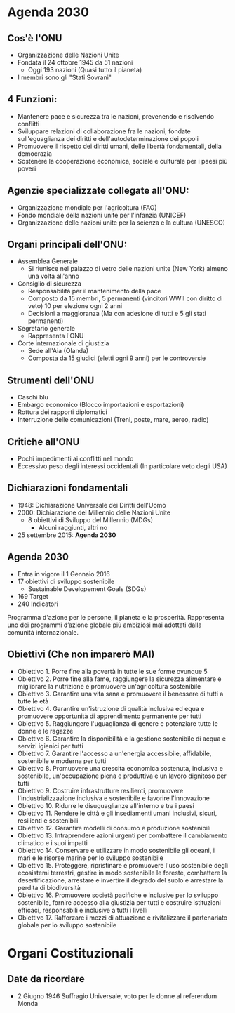 # Agenda 2030

## Cos'è l'ONU
- Organizzazione delle Nazioni Unite
- Fondata il 24 ottobre 1945 da 51 nazioni
	- Oggi 193 nazioni (Quasi tutto il pianeta)
- I membri sono gli "Stati Sovrani"

## 4 Funzioni:
- Mantenere pace e sicurezza tra le nazioni, prevenendo e risolvendo conflitti
- Sviluppare relazioni di collaborazione fra le nazioni, fondate sull'eguaglianza dei diritti e dell'autodeterminazione dei popoli
- Promuovere il rispetto dei diritti umani, delle libertà fondamentali, della democrazia
- Sostenere la cooperazione economica, sociale e culturale per i paesi più poveri

## Agenzie specializzate collegate all'ONU:
-	Organizzazione mondiale per l'agricoltura (FAO)
-	Fondo mondiale della nazioni unite per l'infanzia (UNICEF)
-	Organizzazione delle nazioni unite per la scienza e la cultura (UNESCO)

## Organi principali dell'ONU:
- Assemblea Generale
	- Si riunisce nel palazzo di vetro delle nazioni unite (New York) almeno una volta all'anno
- Consiglio di sicurezza
	- Responsabilità per il mantenimento della pace
	- Composto da 15 membri, 5 permanenti (vincitori WWII con diritto di veto) 10 per elezione ogni 2 anni
	- Decisioni a maggioranza (Ma con adesione di tutti e 5 gli stati permanenti)
- Segretario generale
	- Rappresenta l'ONU
- Corte internazionale di giustizia
	- Sede all'Aia (Olanda)
	- Composta da 15 giudici (eletti ogni 9 anni) per le controversie

## Strumenti dell'ONU
- Caschi blu
- Embargo economico (Blocco importazioni e esportazioni)
- Rottura dei rapporti diplomatici
- Interruzione delle comunicazioni (Treni, poste, mare, aereo, radio)

## Critiche all'ONU
- Pochi impedimenti ai conflitti nel mondo
- Eccessivo peso degli interessi occidentali (In particolare veto degli USA)

## Dichiarazioni fondamentali
- 1948: Dichiarazione Universale dei Diritti dell'Uomo
- 2000: Dichiarazione del Millennio delle Nazioni Unite
	- 8 obiettivi di Sviluppo del Millennio (MDGs)
		- Alcuni raggiunti, altri no
- 25 settembre 2015: **Agenda 2030**

## Agenda 2030
- Entra in vigore il 1 Gennaio 2016
- 17 obiettivi di sviluppo sostenibile
	- Sustainable Developement Goals (SDGs)
- 169 Target
- 240 Indicatori

Programma d'azione per le persone, il pianeta e la prosperità.
Rappresenta uno dei programmi d’azione globale più ambiziosi mai adottati dalla comunità internazionale.

## Obiettivi (Che non imparerò MAI)
- Obiettivo 1. Porre fine alla povertà in tutte le sue forme ovunque 5 
-  Obiettivo 2. Porre fine alla fame, raggiungere la sicurezza alimentare e migliorare la nutrizione e promuovere un'agricoltura sostenibile 
- Obiettivo 3. Garantire una vita sana e promuovere il benessere di tutti a tutte le età 
-  Obiettivo 4. Garantire un'istruzione di qualità inclusiva ed equa e promuovere opportunità di apprendimento permanente per tutti 
-  Obiettivo 5. Raggiungere l'uguaglianza di genere e potenziare tutte le donne e le ragazze 
-  Obiettivo 6. Garantire la disponibilità e la gestione sostenibile di acqua e servizi igienici per tutti 
- Obiettivo 7. Garantire l'accesso a un'energia accessibile, affidabile, sostenibile e moderna per tutti 
-  Obiettivo 8. Promuovere una crescita economica sostenuta, inclusiva e sostenibile, un'occupazione piena e produttiva e un lavoro dignitoso per tutti 
- Obiettivo 9. Costruire infrastrutture resilienti, promuovere l'industrializzazione inclusiva e sostenibile e favorire l'innovazione 
-  Obiettivo 10. Ridurre le disuguaglianze all'interno e tra i paesi 
-  Obiettivo 11. Rendere le città e gli insediamenti umani inclusivi, sicuri, resilienti e sostenibili 
-  Obiettivo 12. Garantire modelli di consumo e produzione sostenibili
- Obiettivo 13. Intraprendere azioni urgenti per combattere il cambiamento climatico e i suoi impatti 
-  Obiettivo 14. Conservare e utilizzare in modo sostenibile gli oceani, i mari e le risorse marine per lo sviluppo sostenibile 
-  Obiettivo 15. Proteggere, ripristinare e promuovere l'uso sostenibile degli ecosistemi terrestri, gestire in modo sostenibile le foreste, combattere la desertificazione, arrestare e invertire il degrado del suolo e arrestare la perdita di biodiversità 
-  Obiettivo 16. Promuovere società pacifiche e inclusive per lo sviluppo sostenibile, fornire accesso alla giustizia per tutti e costruire istituzioni efficaci, responsabili e inclusive a tutti i livelli 
-  Obiettivo 17. Rafforzare i mezzi di attuazione e rivitalizzare il partenariato globale per lo sviluppo sostenibile


# Organi Costituzionali

## Date da ricordare
- 2 Giugno 1946 Suffragio Universale, voto per le donne al referendum Monda
<!--stackedit_data:
eyJoaXN0b3J5IjpbLTEzNjQ3NTAwNjcsLTE0MDQzMjcwNzhdfQ
==
-->